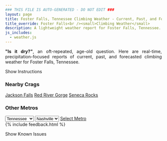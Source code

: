 ```yaml
---
### THIS FILE IS AUTO-GENERATED - DO NOT EDIT ###
layout: page
title: Foster Falls, Tennessee Climbing Weather - Current, Past, and Forecasted Report
title_override: Foster Falls<br /><small>Climbing Weather</small>
description: A lightweight weather report for Foster Falls, Tennessee. Optimized for slow internet connections.
js_includes:
  - weather.js
---
```


<section class="measure center lh-copy f5-ns f6 ph2 mv4" style="text-align: justify;">
<strong>"Is it dry?"</strong>, an oft-repeated, age-old question. Here are real-time,
precipitation-focused reports of current, past, and forecasted climbing weather for Foster Falls, Tennessee.
</section>

<p id="settings-toggle" class="mw5 b center tc hover-light-red black-70 pointer">Show Instructions</p>
<section id="settings" class="overflow-hidden" style="display:none;">
    <div class="mv2 ph2 center">
        <div class="fn f6 tc pv2">
            <p class="measure lh-copy center"><strong>Show/hide hourly forecasts</strong> by clicking the desired day.</p>
            <hr class="mw5 p0 mv2 o-60 b0 bt b--light-red light-red bg-light-red">
            <p class="measure lh-copy center"><strong>Current and Past conditions</strong> are measured by the nearest weather station. <strong>Forecast conditions</strong> are calculated and polled separately.</p>
            <hr class="mw5 p0 mv2 o-60 b0 bt b--light-red light-red bg-light-red">
            <p class="measure lh-copy center"><strong>Having issues?</strong> Try <a id="clear-cache" class="no-underline relative fancy-link light-red hover-light-red" href="#">clearing the local cache</a>.</p>
            <hr class="mw5 p0 mv2 o-60 b0 bt b--light-red light-red bg-light-red">
            <p class="measure lh-copy center">Weather data sourced from <a class="no-underline fancy-link relative light-red" target="_blank" href="https://www.weather.gov/documentation/services-web-api">weather.gov</a>.</p>
        </div>
    </div>
</section>
<section id="weather" data-crag="foster-falls-tennessee" class="mv4-ns mv3 ph2 center"></section>
<section id="nearby" class="tc lh-copy">
  <h3>Nearby Crags</h3>
<a class="nowrap no-underline fancy-link relative light-red mh3" href="/crags/jackson-falls-illinois-weather.html">Jackson Falls</a>
<a class="nowrap no-underline fancy-link relative light-red mh3" href="/crags/red-river-gorge-kentucky-weather.html">Red River Gorge</a>
<a class="nowrap no-underline fancy-link relative light-red mh3" href="/crags/seneca-rocks-west-virginia-weather.html">Seneca Rocks</a>
</section>
<section id="nearby" class="tc lh-copy">
  <h3>Other Metros</h3>
  <select class="ma1 bg-near-white pa2" id="stateSel">
    <option value="Texas">Texas</option>
    <option value="Washington">Washington</option>
    <option value="Colorado">Colorado</option>
    <option value="Tennessee" selected>Tennessee</option>
    <option value="Utah">Utah</option>
    <option value="California">California</option>
  </select>
  <select class="ma1 bg-near-white pa2" id="citySel">
    <option value="Nashville" selected>Nashville</option>
  </select>
  <a id="selectMetro" class="f6 link dim ph3 pv2 ma1 dib white bg-light-red" href="/crags/nashville-tennessee-weather.html">Select Metro</a>
  <script>
    var states = [];
    states["Texas"] = "Austin"
    states["Washington"] = "Seattle"
    states["Colorado"] = "Denver"
    states["Tennessee"] = "Nashville"
    states["Utah"] = "Salt Lake City"
    states["California"] = "San Francisco|Los Angeles"
  </script>
</section>
{% include feedback.html %}
<p id="issues-toggle" class="mw5 b center tc hover-light-red black-70 pointer">Show Known Issues</p>
<section id="issues" class="overflow-hidden tc f6">
</section>

<script>
  var weekly_MRX_19_12 = null
  var hourly_MRX_19_12 = {"@context":["https://geojson.org/geojson-ld/geojson-context.jsonld",{"@version":"1.1","wx":"https://api.weather.gov/ontology#","geo":"http://www.opengis.net/ont/geosparql#","unit":"http://codes.wmo.int/common/unit/","@vocab":"https://api.weather.gov/ontology#"}],"type":"Feature","geometry":{"type":"Polygon","coordinates":[[[-85.4096049,35.2063693],[-85.4115481,35.183956699999996],[-85.3841256,35.182366699999996],[-85.3821769,35.204778999999995],[-85.4096049,35.2063693]]]},"properties":{"updated":"2022-01-29T08:33:54+00:00","units":"us","forecastGenerator":"HourlyForecastGenerator","generatedAt":"2022-01-29T08:43:06+00:00","updateTime":"2022-01-29T08:33:54+00:00","validTimes":"2022-01-29T02:00:00+00:00/P7DT10H","elevation":{"unitCode":"wmoUnit:m","value":458.1144},"periods":[{"number":1,"name":"","startTime":"2022-01-29T02:00:00-06:00","endTime":"2022-01-29T03:00:00-06:00","isDaytime":false,"temperature":19,"temperatureUnit":"F","temperatureTrend":null,"windSpeed":"15 mph","windDirection":"NW","icon":"https://api.weather.gov/icons/land/night/snow,20?size=small","shortForecast":"Slight Chance Snow Showers","detailedForecast":""},{"number":2,"name":"","startTime":"2022-01-29T03:00:00-06:00","endTime":"2022-01-29T04:00:00-06:00","isDaytime":false,"temperature":19,"temperatureUnit":"F","temperatureTrend":null,"windSpeed":"20 mph","windDirection":"NW","icon":"https://api.weather.gov/icons/land/night/cold?size=small","shortForecast":"Partly Cloudy","detailedForecast":""},{"number":3,"name":"","startTime":"2022-01-29T04:00:00-06:00","endTime":"2022-01-29T05:00:00-06:00","isDaytime":false,"temperature":18,"temperatureUnit":"F","temperatureTrend":null,"windSpeed":"15 mph","windDirection":"NW","icon":"https://api.weather.gov/icons/land/night/cold,20?size=small","shortForecast":"Partly Cloudy","detailedForecast":""},{"number":4,"name":"","startTime":"2022-01-29T05:00:00-06:00","endTime":"2022-01-29T06:00:00-06:00","isDaytime":false,"temperature":17,"temperatureUnit":"F","temperatureTrend":null,"windSpeed":"15 mph","windDirection":"NW","icon":"https://api.weather.gov/icons/land/night/cold?size=small","shortForecast":"Partly Cloudy","detailedForecast":""},{"number":5,"name":"","startTime":"2022-01-29T06:00:00-06:00","endTime":"2022-01-29T07:00:00-06:00","isDaytime":true,"temperature":16,"temperatureUnit":"F","temperatureTrend":null,"windSpeed":"15 mph","windDirection":"N","icon":"https://api.weather.gov/icons/land/day/cold?size=small","shortForecast":"Mostly Sunny","detailedForecast":""},{"number":6,"name":"","startTime":"2022-01-29T07:00:00-06:00","endTime":"2022-01-29T08:00:00-06:00","isDaytime":true,"temperature":17,"temperatureUnit":"F","temperatureTrend":null,"windSpeed":"15 mph","windDirection":"N","icon":"https://api.weather.gov/icons/land/day/cold?size=small","shortForecast":"Sunny","detailedForecast":""},{"number":7,"name":"","startTime":"2022-01-29T08:00:00-06:00","endTime":"2022-01-29T09:00:00-06:00","isDaytime":true,"temperature":18,"temperatureUnit":"F","temperatureTrend":null,"windSpeed":"15 mph","windDirection":"N","icon":"https://api.weather.gov/icons/land/day/cold?size=small","shortForecast":"Sunny","detailedForecast":""},{"number":8,"name":"","startTime":"2022-01-29T09:00:00-06:00","endTime":"2022-01-29T10:00:00-06:00","isDaytime":true,"temperature":20,"temperatureUnit":"F","temperatureTrend":null,"windSpeed":"15 mph","windDirection":"N","icon":"https://api.weather.gov/icons/land/day/cold?size=small","shortForecast":"Sunny","detailedForecast":""},{"number":9,"name":"","startTime":"2022-01-29T10:00:00-06:00","endTime":"2022-01-29T11:00:00-06:00","isDaytime":true,"temperature":23,"temperatureUnit":"F","temperatureTrend":null,"windSpeed":"15 mph","windDirection":"N","icon":"https://api.weather.gov/icons/land/day/few?size=small","shortForecast":"Sunny","detailedForecast":""},{"number":10,"name":"","startTime":"2022-01-29T11:00:00-06:00","endTime":"2022-01-29T12:00:00-06:00","isDaytime":true,"temperature":25,"temperatureUnit":"F","temperatureTrend":null,"windSpeed":"10 mph","windDirection":"NW","icon":"https://api.weather.gov/icons/land/day/few?size=small","shortForecast":"Sunny","detailedForecast":""},{"number":11,"name":"","startTime":"2022-01-29T12:00:00-06:00","endTime":"2022-01-29T13:00:00-06:00","isDaytime":true,"temperature":27,"temperatureUnit":"F","temperatureTrend":null,"windSpeed":"10 mph","windDirection":"NW","icon":"https://api.weather.gov/icons/land/day/skc?size=small","shortForecast":"Sunny","detailedForecast":""},{"number":12,"name":"","startTime":"2022-01-29T13:00:00-06:00","endTime":"2022-01-29T14:00:00-06:00","isDaytime":true,"temperature":28,"temperatureUnit":"F","temperatureTrend":null,"windSpeed":"10 mph","windDirection":"NW","icon":"https://api.weather.gov/icons/land/day/skc?size=small","shortForecast":"Sunny","detailedForecast":""},{"number":13,"name":"","startTime":"2022-01-29T14:00:00-06:00","endTime":"2022-01-29T15:00:00-06:00","isDaytime":true,"temperature":29,"temperatureUnit":"F","temperatureTrend":null,"windSpeed":"10 mph","windDirection":"NW","icon":"https://api.weather.gov/icons/land/day/skc?size=small","shortForecast":"Sunny","detailedForecast":""},{"number":14,"name":"","startTime":"2022-01-29T15:00:00-06:00","endTime":"2022-01-29T16:00:00-06:00","isDaytime":true,"temperature":31,"temperatureUnit":"F","temperatureTrend":null,"windSpeed":"10 mph","windDirection":"NW","icon":"https://api.weather.gov/icons/land/day/skc?size=small","shortForecast":"Sunny","detailedForecast":""},{"number":15,"name":"","startTime":"2022-01-29T16:00:00-06:00","endTime":"2022-01-29T17:00:00-06:00","isDaytime":true,"temperature":30,"temperatureUnit":"F","temperatureTrend":null,"windSpeed":"10 mph","windDirection":"W","icon":"https://api.weather.gov/icons/land/day/skc?size=small","shortForecast":"Sunny","detailedForecast":""},{"number":16,"name":"","startTime":"2022-01-29T17:00:00-06:00","endTime":"2022-01-29T18:00:00-06:00","isDaytime":true,"temperature":29,"temperatureUnit":"F","temperatureTrend":null,"windSpeed":"5 mph","windDirection":"W","icon":"https://api.weather.gov/icons/land/day/skc?size=small","shortForecast":"Sunny","detailedForecast":""},{"number":17,"name":"","startTime":"2022-01-29T18:00:00-06:00","endTime":"2022-01-29T19:00:00-06:00","isDaytime":false,"temperature":28,"temperatureUnit":"F","temperatureTrend":null,"windSpeed":"5 mph","windDirection":"W","icon":"https://api.weather.gov/icons/land/night/few?size=small","shortForecast":"Mostly Clear","detailedForecast":""},{"number":18,"name":"","startTime":"2022-01-29T19:00:00-06:00","endTime":"2022-01-29T20:00:00-06:00","isDaytime":false,"temperature":27,"temperatureUnit":"F","temperatureTrend":null,"windSpeed":"5 mph","windDirection":"W","icon":"https://api.weather.gov/icons/land/night/few?size=small","shortForecast":"Mostly Clear","detailedForecast":""},{"number":19,"name":"","startTime":"2022-01-29T20:00:00-06:00","endTime":"2022-01-29T21:00:00-06:00","isDaytime":false,"temperature":27,"temperatureUnit":"F","temperatureTrend":null,"windSpeed":"5 mph","windDirection":"W","icon":"https://api.weather.gov/icons/land/night/skc?size=small","shortForecast":"Clear","detailedForecast":""},{"number":20,"name":"","startTime":"2022-01-29T21:00:00-06:00","endTime":"2022-01-29T22:00:00-06:00","isDaytime":false,"temperature":26,"temperatureUnit":"F","temperatureTrend":null,"windSpeed":"5 mph","windDirection":"SW","icon":"https://api.weather.gov/icons/land/night/skc?size=small","shortForecast":"Clear","detailedForecast":""},{"number":21,"name":"","startTime":"2022-01-29T22:00:00-06:00","endTime":"2022-01-29T23:00:00-06:00","isDaytime":false,"temperature":26,"temperatureUnit":"F","temperatureTrend":null,"windSpeed":"5 mph","windDirection":"SW","icon":"https://api.weather.gov/icons/land/night/skc?size=small","shortForecast":"Clear","detailedForecast":""},{"number":22,"name":"","startTime":"2022-01-29T23:00:00-06:00","endTime":"2022-01-30T00:00:00-06:00","isDaytime":false,"temperature":25,"temperatureUnit":"F","temperatureTrend":null,"windSpeed":"5 mph","windDirection":"SW","icon":"https://api.weather.gov/icons/land/night/skc?size=small","shortForecast":"Clear","detailedForecast":""},{"number":23,"name":"","startTime":"2022-01-30T00:00:00-06:00","endTime":"2022-01-30T01:00:00-06:00","isDaytime":false,"temperature":25,"temperatureUnit":"F","temperatureTrend":null,"windSpeed":"5 mph","windDirection":"SW","icon":"https://api.weather.gov/icons/land/night/few?size=small","shortForecast":"Mostly Clear","detailedForecast":""},{"number":24,"name":"","startTime":"2022-01-30T01:00:00-06:00","endTime":"2022-01-30T02:00:00-06:00","isDaytime":false,"temperature":25,"temperatureUnit":"F","temperatureTrend":null,"windSpeed":"5 mph","windDirection":"SW","icon":"https://api.weather.gov/icons/land/night/few?size=small","shortForecast":"Mostly Clear","detailedForecast":""},{"number":25,"name":"","startTime":"2022-01-30T02:00:00-06:00","endTime":"2022-01-30T03:00:00-06:00","isDaytime":false,"temperature":25,"temperatureUnit":"F","temperatureTrend":null,"windSpeed":"10 mph","windDirection":"SW","icon":"https://api.weather.gov/icons/land/night/skc?size=small","shortForecast":"Clear","detailedForecast":""},{"number":26,"name":"","startTime":"2022-01-30T03:00:00-06:00","endTime":"2022-01-30T04:00:00-06:00","isDaytime":false,"temperature":24,"temperatureUnit":"F","temperatureTrend":null,"windSpeed":"10 mph","windDirection":"SW","icon":"https://api.weather.gov/icons/land/night/skc?size=small","shortForecast":"Clear","detailedForecast":""},{"number":27,"name":"","startTime":"2022-01-30T04:00:00-06:00","endTime":"2022-01-30T05:00:00-06:00","isDaytime":false,"temperature":24,"temperatureUnit":"F","temperatureTrend":null,"windSpeed":"10 mph","windDirection":"SW","icon":"https://api.weather.gov/icons/land/night/skc?size=small","shortForecast":"Clear","detailedForecast":""},{"number":28,"name":"","startTime":"2022-01-30T05:00:00-06:00","endTime":"2022-01-30T06:00:00-06:00","isDaytime":false,"temperature":24,"temperatureUnit":"F","temperatureTrend":null,"windSpeed":"10 mph","windDirection":"SW","icon":"https://api.weather.gov/icons/land/night/few?size=small","shortForecast":"Mostly Clear","detailedForecast":""},{"number":29,"name":"","startTime":"2022-01-30T06:00:00-06:00","endTime":"2022-01-30T07:00:00-06:00","isDaytime":true,"temperature":25,"temperatureUnit":"F","temperatureTrend":null,"windSpeed":"10 mph","windDirection":"SW","icon":"https://api.weather.gov/icons/land/day/few?size=small","shortForecast":"Sunny","detailedForecast":""},{"number":30,"name":"","startTime":"2022-01-30T07:00:00-06:00","endTime":"2022-01-30T08:00:00-06:00","isDaytime":true,"temperature":26,"temperatureUnit":"F","temperatureTrend":null,"windSpeed":"10 mph","windDirection":"SW","icon":"https://api.weather.gov/icons/land/day/few?size=small","shortForecast":"Sunny","detailedForecast":""},{"number":31,"name":"","startTime":"2022-01-30T08:00:00-06:00","endTime":"2022-01-30T09:00:00-06:00","isDaytime":true,"temperature":30,"temperatureUnit":"F","temperatureTrend":null,"windSpeed":"15 mph","windDirection":"SW","icon":"https://api.weather.gov/icons/land/day/few?size=small","shortForecast":"Sunny","detailedForecast":""},{"number":32,"name":"","startTime":"2022-01-30T09:00:00-06:00","endTime":"2022-01-30T10:00:00-06:00","isDaytime":true,"temperature":34,"temperatureUnit":"F","temperatureTrend":null,"windSpeed":"15 mph","windDirection":"SW","icon":"https://api.weather.gov/icons/land/day/few?size=small","shortForecast":"Sunny","detailedForecast":""},{"number":33,"name":"","startTime":"2022-01-30T10:00:00-06:00","endTime":"2022-01-30T11:00:00-06:00","isDaytime":true,"temperature":37,"temperatureUnit":"F","temperatureTrend":null,"windSpeed":"15 mph","windDirection":"SW","icon":"https://api.weather.gov/icons/land/day/few?size=small","shortForecast":"Sunny","detailedForecast":""},{"number":34,"name":"","startTime":"2022-01-30T11:00:00-06:00","endTime":"2022-01-30T12:00:00-06:00","isDaytime":true,"temperature":40,"temperatureUnit":"F","temperatureTrend":null,"windSpeed":"15 mph","windDirection":"SW","icon":"https://api.weather.gov/icons/land/day/few?size=small","shortForecast":"Sunny","detailedForecast":""},{"number":35,"name":"","startTime":"2022-01-30T12:00:00-06:00","endTime":"2022-01-30T13:00:00-06:00","isDaytime":true,"temperature":43,"temperatureUnit":"F","temperatureTrend":null,"windSpeed":"15 mph","windDirection":"W","icon":"https://api.weather.gov/icons/land/day/few?size=small","shortForecast":"Sunny","detailedForecast":""},{"number":36,"name":"","startTime":"2022-01-30T13:00:00-06:00","endTime":"2022-01-30T14:00:00-06:00","isDaytime":true,"temperature":44,"temperatureUnit":"F","temperatureTrend":null,"windSpeed":"15 mph","windDirection":"W","icon":"https://api.weather.gov/icons/land/day/few?size=small","shortForecast":"Sunny","detailedForecast":""},{"number":37,"name":"","startTime":"2022-01-30T14:00:00-06:00","endTime":"2022-01-30T15:00:00-06:00","isDaytime":true,"temperature":44,"temperatureUnit":"F","temperatureTrend":null,"windSpeed":"15 mph","windDirection":"W","icon":"https://api.weather.gov/icons/land/day/few?size=small","shortForecast":"Sunny","detailedForecast":""},{"number":38,"name":"","startTime":"2022-01-30T15:00:00-06:00","endTime":"2022-01-30T16:00:00-06:00","isDaytime":true,"temperature":45,"temperatureUnit":"F","temperatureTrend":null,"windSpeed":"10 mph","windDirection":"W","icon":"https://api.weather.gov/icons/land/day/few?size=small","shortForecast":"Sunny","detailedForecast":""},{"number":39,"name":"","startTime":"2022-01-30T16:00:00-06:00","endTime":"2022-01-30T17:00:00-06:00","isDaytime":true,"temperature":42,"temperatureUnit":"F","temperatureTrend":null,"windSpeed":"10 mph","windDirection":"W","icon":"https://api.weather.gov/icons/land/day/few?size=small","shortForecast":"Sunny","detailedForecast":""},{"number":40,"name":"","startTime":"2022-01-30T17:00:00-06:00","endTime":"2022-01-30T18:00:00-06:00","isDaytime":true,"temperature":40,"temperatureUnit":"F","temperatureTrend":null,"windSpeed":"10 mph","windDirection":"W","icon":"https://api.weather.gov/icons/land/day/few?size=small","shortForecast":"Sunny","detailedForecast":""},{"number":41,"name":"","startTime":"2022-01-30T18:00:00-06:00","endTime":"2022-01-30T19:00:00-06:00","isDaytime":false,"temperature":37,"temperatureUnit":"F","temperatureTrend":null,"windSpeed":"5 mph","windDirection":"W","icon":"https://api.weather.gov/icons/land/night/sct?size=small","shortForecast":"Partly Cloudy","detailedForecast":""},{"number":42,"name":"","startTime":"2022-01-30T19:00:00-06:00","endTime":"2022-01-30T20:00:00-06:00","isDaytime":false,"temperature":36,"temperatureUnit":"F","temperatureTrend":null,"windSpeed":"5 mph","windDirection":"W","icon":"https://api.weather.gov/icons/land/night/sct?size=small","shortForecast":"Partly Cloudy","detailedForecast":""},{"number":43,"name":"","startTime":"2022-01-30T20:00:00-06:00","endTime":"2022-01-30T21:00:00-06:00","isDaytime":false,"temperature":34,"temperatureUnit":"F","temperatureTrend":null,"windSpeed":"5 mph","windDirection":"W","icon":"https://api.weather.gov/icons/land/night/sct?size=small","shortForecast":"Partly Cloudy","detailedForecast":""},{"number":44,"name":"","startTime":"2022-01-30T21:00:00-06:00","endTime":"2022-01-30T22:00:00-06:00","isDaytime":false,"temperature":33,"temperatureUnit":"F","temperatureTrend":null,"windSpeed":"5 mph","windDirection":"W","icon":"https://api.weather.gov/icons/land/night/sct?size=small","shortForecast":"Partly Cloudy","detailedForecast":""},{"number":45,"name":"","startTime":"2022-01-30T22:00:00-06:00","endTime":"2022-01-30T23:00:00-06:00","isDaytime":false,"temperature":32,"temperatureUnit":"F","temperatureTrend":null,"windSpeed":"5 mph","windDirection":"NW","icon":"https://api.weather.gov/icons/land/night/sct?size=small","shortForecast":"Partly Cloudy","detailedForecast":""},{"number":46,"name":"","startTime":"2022-01-30T23:00:00-06:00","endTime":"2022-01-31T00:00:00-06:00","isDaytime":false,"temperature":32,"temperatureUnit":"F","temperatureTrend":null,"windSpeed":"5 mph","windDirection":"NW","icon":"https://api.weather.gov/icons/land/night/sct?size=small","shortForecast":"Partly Cloudy","detailedForecast":""},{"number":47,"name":"","startTime":"2022-01-31T00:00:00-06:00","endTime":"2022-01-31T01:00:00-06:00","isDaytime":false,"temperature":31,"temperatureUnit":"F","temperatureTrend":null,"windSpeed":"5 mph","windDirection":"NW","icon":"https://api.weather.gov/icons/land/night/sct?size=small","shortForecast":"Partly Cloudy","detailedForecast":""},{"number":48,"name":"","startTime":"2022-01-31T01:00:00-06:00","endTime":"2022-01-31T02:00:00-06:00","isDaytime":false,"temperature":31,"temperatureUnit":"F","temperatureTrend":null,"windSpeed":"5 mph","windDirection":"NW","icon":"https://api.weather.gov/icons/land/night/sct?size=small","shortForecast":"Partly Cloudy","detailedForecast":""},{"number":49,"name":"","startTime":"2022-01-31T02:00:00-06:00","endTime":"2022-01-31T03:00:00-06:00","isDaytime":false,"temperature":30,"temperatureUnit":"F","temperatureTrend":null,"windSpeed":"5 mph","windDirection":"NW","icon":"https://api.weather.gov/icons/land/night/sct?size=small","shortForecast":"Partly Cloudy","detailedForecast":""},{"number":50,"name":"","startTime":"2022-01-31T03:00:00-06:00","endTime":"2022-01-31T04:00:00-06:00","isDaytime":false,"temperature":30,"temperatureUnit":"F","temperatureTrend":null,"windSpeed":"5 mph","windDirection":"NW","icon":"https://api.weather.gov/icons/land/night/sct?size=small","shortForecast":"Partly Cloudy","detailedForecast":""},{"number":51,"name":"","startTime":"2022-01-31T04:00:00-06:00","endTime":"2022-01-31T05:00:00-06:00","isDaytime":false,"temperature":30,"temperatureUnit":"F","temperatureTrend":null,"windSpeed":"0 mph","windDirection":"NW","icon":"https://api.weather.gov/icons/land/night/sct?size=small","shortForecast":"Partly Cloudy","detailedForecast":""},{"number":52,"name":"","startTime":"2022-01-31T05:00:00-06:00","endTime":"2022-01-31T06:00:00-06:00","isDaytime":false,"temperature":29,"temperatureUnit":"F","temperatureTrend":null,"windSpeed":"0 mph","windDirection":"NW","icon":"https://api.weather.gov/icons/land/night/sct?size=small","shortForecast":"Partly Cloudy","detailedForecast":""},{"number":53,"name":"","startTime":"2022-01-31T06:00:00-06:00","endTime":"2022-01-31T07:00:00-06:00","isDaytime":true,"temperature":29,"temperatureUnit":"F","temperatureTrend":null,"windSpeed":"0 mph","windDirection":"NW","icon":"https://api.weather.gov/icons/land/day/few?size=small","shortForecast":"Sunny","detailedForecast":""},{"number":54,"name":"","startTime":"2022-01-31T07:00:00-06:00","endTime":"2022-01-31T08:00:00-06:00","isDaytime":true,"temperature":32,"temperatureUnit":"F","temperatureTrend":null,"windSpeed":"0 mph","windDirection":"NW","icon":"https://api.weather.gov/icons/land/day/sct?size=small","shortForecast":"Mostly Sunny","detailedForecast":""},{"number":55,"name":"","startTime":"2022-01-31T08:00:00-06:00","endTime":"2022-01-31T09:00:00-06:00","isDaytime":true,"temperature":34,"temperatureUnit":"F","temperatureTrend":null,"windSpeed":"0 mph","windDirection":"S","icon":"https://api.weather.gov/icons/land/day/sct?size=small","shortForecast":"Mostly Sunny","detailedForecast":""},{"number":56,"name":"","startTime":"2022-01-31T09:00:00-06:00","endTime":"2022-01-31T10:00:00-06:00","isDaytime":true,"temperature":37,"temperatureUnit":"F","temperatureTrend":null,"windSpeed":"0 mph","windDirection":"S","icon":"https://api.weather.gov/icons/land/day/sct?size=small","shortForecast":"Mostly Sunny","detailedForecast":""},{"number":57,"name":"","startTime":"2022-01-31T10:00:00-06:00","endTime":"2022-01-31T11:00:00-06:00","isDaytime":true,"temperature":40,"temperatureUnit":"F","temperatureTrend":null,"windSpeed":"5 mph","windDirection":"S","icon":"https://api.weather.gov/icons/land/day/sct?size=small","shortForecast":"Mostly Sunny","detailedForecast":""},{"number":58,"name":"","startTime":"2022-01-31T11:00:00-06:00","endTime":"2022-01-31T12:00:00-06:00","isDaytime":true,"temperature":43,"temperatureUnit":"F","temperatureTrend":null,"windSpeed":"5 mph","windDirection":"S","icon":"https://api.weather.gov/icons/land/day/sct?size=small","shortForecast":"Mostly Sunny","detailedForecast":""},{"number":59,"name":"","startTime":"2022-01-31T12:00:00-06:00","endTime":"2022-01-31T13:00:00-06:00","isDaytime":true,"temperature":46,"temperatureUnit":"F","temperatureTrend":null,"windSpeed":"5 mph","windDirection":"S","icon":"https://api.weather.gov/icons/land/day/few?size=small","shortForecast":"Sunny","detailedForecast":""},{"number":60,"name":"","startTime":"2022-01-31T13:00:00-06:00","endTime":"2022-01-31T14:00:00-06:00","isDaytime":true,"temperature":47,"temperatureUnit":"F","temperatureTrend":null,"windSpeed":"5 mph","windDirection":"S","icon":"https://api.weather.gov/icons/land/day/few?size=small","shortForecast":"Sunny","detailedForecast":""},{"number":61,"name":"","startTime":"2022-01-31T14:00:00-06:00","endTime":"2022-01-31T15:00:00-06:00","isDaytime":true,"temperature":47,"temperatureUnit":"F","temperatureTrend":null,"windSpeed":"5 mph","windDirection":"S","icon":"https://api.weather.gov/icons/land/day/few?size=small","shortForecast":"Sunny","detailedForecast":""},{"number":62,"name":"","startTime":"2022-01-31T15:00:00-06:00","endTime":"2022-01-31T16:00:00-06:00","isDaytime":true,"temperature":48,"temperatureUnit":"F","temperatureTrend":null,"windSpeed":"5 mph","windDirection":"S","icon":"https://api.weather.gov/icons/land/day/few?size=small","shortForecast":"Sunny","detailedForecast":""},{"number":63,"name":"","startTime":"2022-01-31T16:00:00-06:00","endTime":"2022-01-31T17:00:00-06:00","isDaytime":true,"temperature":46,"temperatureUnit":"F","temperatureTrend":null,"windSpeed":"5 mph","windDirection":"S","icon":"https://api.weather.gov/icons/land/day/few?size=small","shortForecast":"Sunny","detailedForecast":""},{"number":64,"name":"","startTime":"2022-01-31T17:00:00-06:00","endTime":"2022-01-31T18:00:00-06:00","isDaytime":true,"temperature":43,"temperatureUnit":"F","temperatureTrend":null,"windSpeed":"5 mph","windDirection":"S","icon":"https://api.weather.gov/icons/land/day/few?size=small","shortForecast":"Sunny","detailedForecast":""},{"number":65,"name":"","startTime":"2022-01-31T18:00:00-06:00","endTime":"2022-01-31T19:00:00-06:00","isDaytime":false,"temperature":41,"temperatureUnit":"F","temperatureTrend":null,"windSpeed":"5 mph","windDirection":"S","icon":"https://api.weather.gov/icons/land/night/sct?size=small","shortForecast":"Partly Cloudy","detailedForecast":""},{"number":66,"name":"","startTime":"2022-01-31T19:00:00-06:00","endTime":"2022-01-31T20:00:00-06:00","isDaytime":false,"temperature":40,"temperatureUnit":"F","temperatureTrend":null,"windSpeed":"5 mph","windDirection":"S","icon":"https://api.weather.gov/icons/land/night/few?size=small","shortForecast":"Mostly Clear","detailedForecast":""},{"number":67,"name":"","startTime":"2022-01-31T20:00:00-06:00","endTime":"2022-01-31T21:00:00-06:00","isDaytime":false,"temperature":39,"temperatureUnit":"F","temperatureTrend":null,"windSpeed":"5 mph","windDirection":"S","icon":"https://api.weather.gov/icons/land/night/few?size=small","shortForecast":"Mostly Clear","detailedForecast":""},{"number":68,"name":"","startTime":"2022-01-31T21:00:00-06:00","endTime":"2022-01-31T22:00:00-06:00","isDaytime":false,"temperature":38,"temperatureUnit":"F","temperatureTrend":null,"windSpeed":"5 mph","windDirection":"S","icon":"https://api.weather.gov/icons/land/night/few?size=small","shortForecast":"Mostly Clear","detailedForecast":""},{"number":69,"name":"","startTime":"2022-01-31T22:00:00-06:00","endTime":"2022-01-31T23:00:00-06:00","isDaytime":false,"temperature":37,"temperatureUnit":"F","temperatureTrend":null,"windSpeed":"5 mph","windDirection":"S","icon":"https://api.weather.gov/icons/land/night/few?size=small","shortForecast":"Mostly Clear","detailedForecast":""},{"number":70,"name":"","startTime":"2022-01-31T23:00:00-06:00","endTime":"2022-02-01T00:00:00-06:00","isDaytime":false,"temperature":37,"temperatureUnit":"F","temperatureTrend":null,"windSpeed":"5 mph","windDirection":"S","icon":"https://api.weather.gov/icons/land/night/few?size=small","shortForecast":"Mostly Clear","detailedForecast":""},{"number":71,"name":"","startTime":"2022-02-01T00:00:00-06:00","endTime":"2022-02-01T01:00:00-06:00","isDaytime":false,"temperature":36,"temperatureUnit":"F","temperatureTrend":null,"windSpeed":"5 mph","windDirection":"S","icon":"https://api.weather.gov/icons/land/night/few?size=small","shortForecast":"Mostly Clear","detailedForecast":""},{"number":72,"name":"","startTime":"2022-02-01T01:00:00-06:00","endTime":"2022-02-01T02:00:00-06:00","isDaytime":false,"temperature":36,"temperatureUnit":"F","temperatureTrend":null,"windSpeed":"5 mph","windDirection":"S","icon":"https://api.weather.gov/icons/land/night/few?size=small","shortForecast":"Mostly Clear","detailedForecast":""},{"number":73,"name":"","startTime":"2022-02-01T02:00:00-06:00","endTime":"2022-02-01T03:00:00-06:00","isDaytime":false,"temperature":35,"temperatureUnit":"F","temperatureTrend":null,"windSpeed":"5 mph","windDirection":"SE","icon":"https://api.weather.gov/icons/land/night/few?size=small","shortForecast":"Mostly Clear","detailedForecast":""},{"number":74,"name":"","startTime":"2022-02-01T03:00:00-06:00","endTime":"2022-02-01T04:00:00-06:00","isDaytime":false,"temperature":35,"temperatureUnit":"F","temperatureTrend":null,"windSpeed":"5 mph","windDirection":"SE","icon":"https://api.weather.gov/icons/land/night/sct?size=small","shortForecast":"Partly Cloudy","detailedForecast":""},{"number":75,"name":"","startTime":"2022-02-01T04:00:00-06:00","endTime":"2022-02-01T05:00:00-06:00","isDaytime":false,"temperature":35,"temperatureUnit":"F","temperatureTrend":null,"windSpeed":"5 mph","windDirection":"SE","icon":"https://api.weather.gov/icons/land/night/sct?size=small","shortForecast":"Partly Cloudy","detailedForecast":""},{"number":76,"name":"","startTime":"2022-02-01T05:00:00-06:00","endTime":"2022-02-01T06:00:00-06:00","isDaytime":false,"temperature":34,"temperatureUnit":"F","temperatureTrend":null,"windSpeed":"5 mph","windDirection":"SE","icon":"https://api.weather.gov/icons/land/night/sct?size=small","shortForecast":"Partly Cloudy","detailedForecast":""},{"number":77,"name":"","startTime":"2022-02-01T06:00:00-06:00","endTime":"2022-02-01T07:00:00-06:00","isDaytime":true,"temperature":34,"temperatureUnit":"F","temperatureTrend":null,"windSpeed":"5 mph","windDirection":"SE","icon":"https://api.weather.gov/icons/land/day/sct?size=small","shortForecast":"Mostly Sunny","detailedForecast":""},{"number":78,"name":"","startTime":"2022-02-01T07:00:00-06:00","endTime":"2022-02-01T08:00:00-06:00","isDaytime":true,"temperature":37,"temperatureUnit":"F","temperatureTrend":null,"windSpeed":"5 mph","windDirection":"SE","icon":"https://api.weather.gov/icons/land/day/sct?size=small","shortForecast":"Mostly Sunny","detailedForecast":""},{"number":79,"name":"","startTime":"2022-02-01T08:00:00-06:00","endTime":"2022-02-01T09:00:00-06:00","isDaytime":true,"temperature":39,"temperatureUnit":"F","temperatureTrend":null,"windSpeed":"5 mph","windDirection":"SE","icon":"https://api.weather.gov/icons/land/day/sct?size=small","shortForecast":"Mostly Sunny","detailedForecast":""},{"number":80,"name":"","startTime":"2022-02-01T09:00:00-06:00","endTime":"2022-02-01T10:00:00-06:00","isDaytime":true,"temperature":42,"temperatureUnit":"F","temperatureTrend":null,"windSpeed":"5 mph","windDirection":"SE","icon":"https://api.weather.gov/icons/land/day/sct?size=small","shortForecast":"Mostly Sunny","detailedForecast":""},{"number":81,"name":"","startTime":"2022-02-01T10:00:00-06:00","endTime":"2022-02-01T11:00:00-06:00","isDaytime":true,"temperature":45,"temperatureUnit":"F","temperatureTrend":null,"windSpeed":"10 mph","windDirection":"S","icon":"https://api.weather.gov/icons/land/day/sct?size=small","shortForecast":"Mostly Sunny","detailedForecast":""},{"number":82,"name":"","startTime":"2022-02-01T11:00:00-06:00","endTime":"2022-02-01T12:00:00-06:00","isDaytime":true,"temperature":48,"temperatureUnit":"F","temperatureTrend":null,"windSpeed":"10 mph","windDirection":"S","icon":"https://api.weather.gov/icons/land/day/sct?size=small","shortForecast":"Mostly Sunny","detailedForecast":""},{"number":83,"name":"","startTime":"2022-02-01T12:00:00-06:00","endTime":"2022-02-01T13:00:00-06:00","isDaytime":true,"temperature":51,"temperatureUnit":"F","temperatureTrend":null,"windSpeed":"10 mph","windDirection":"S","icon":"https://api.weather.gov/icons/land/day/sct?size=small","shortForecast":"Mostly Sunny","detailedForecast":""},{"number":84,"name":"","startTime":"2022-02-01T13:00:00-06:00","endTime":"2022-02-01T14:00:00-06:00","isDaytime":true,"temperature":52,"temperatureUnit":"F","temperatureTrend":null,"windSpeed":"10 mph","windDirection":"S","icon":"https://api.weather.gov/icons/land/day/sct?size=small","shortForecast":"Mostly Sunny","detailedForecast":""},{"number":85,"name":"","startTime":"2022-02-01T14:00:00-06:00","endTime":"2022-02-01T15:00:00-06:00","isDaytime":true,"temperature":52,"temperatureUnit":"F","temperatureTrend":null,"windSpeed":"10 mph","windDirection":"S","icon":"https://api.weather.gov/icons/land/day/sct?size=small","shortForecast":"Mostly Sunny","detailedForecast":""},{"number":86,"name":"","startTime":"2022-02-01T15:00:00-06:00","endTime":"2022-02-01T16:00:00-06:00","isDaytime":true,"temperature":53,"temperatureUnit":"F","temperatureTrend":null,"windSpeed":"10 mph","windDirection":"S","icon":"https://api.weather.gov/icons/land/day/sct?size=small","shortForecast":"Mostly Sunny","detailedForecast":""},{"number":87,"name":"","startTime":"2022-02-01T16:00:00-06:00","endTime":"2022-02-01T17:00:00-06:00","isDaytime":true,"temperature":51,"temperatureUnit":"F","temperatureTrend":null,"windSpeed":"10 mph","windDirection":"S","icon":"https://api.weather.gov/icons/land/day/sct?size=small","shortForecast":"Mostly Sunny","detailedForecast":""},{"number":88,"name":"","startTime":"2022-02-01T17:00:00-06:00","endTime":"2022-02-01T18:00:00-06:00","isDaytime":true,"temperature":49,"temperatureUnit":"F","temperatureTrend":null,"windSpeed":"10 mph","windDirection":"S","icon":"https://api.weather.gov/icons/land/day/sct?size=small","shortForecast":"Mostly Sunny","detailedForecast":""},{"number":89,"name":"","startTime":"2022-02-01T18:00:00-06:00","endTime":"2022-02-01T19:00:00-06:00","isDaytime":false,"temperature":47,"temperatureUnit":"F","temperatureTrend":null,"windSpeed":"5 mph","windDirection":"SE","icon":"https://api.weather.gov/icons/land/night/bkn?size=small","shortForecast":"Mostly Cloudy","detailedForecast":""},{"number":90,"name":"","startTime":"2022-02-01T19:00:00-06:00","endTime":"2022-02-01T20:00:00-06:00","isDaytime":false,"temperature":46,"temperatureUnit":"F","temperatureTrend":null,"windSpeed":"10 mph","windDirection":"SE","icon":"https://api.weather.gov/icons/land/night/bkn?size=small","shortForecast":"Mostly Cloudy","detailedForecast":""},{"number":91,"name":"","startTime":"2022-02-01T20:00:00-06:00","endTime":"2022-02-01T21:00:00-06:00","isDaytime":false,"temperature":45,"temperatureUnit":"F","temperatureTrend":null,"windSpeed":"10 mph","windDirection":"SE","icon":"https://api.weather.gov/icons/land/night/bkn?size=small","shortForecast":"Mostly Cloudy","detailedForecast":""},{"number":92,"name":"","startTime":"2022-02-01T21:00:00-06:00","endTime":"2022-02-01T22:00:00-06:00","isDaytime":false,"temperature":44,"temperatureUnit":"F","temperatureTrend":null,"windSpeed":"10 mph","windDirection":"SE","icon":"https://api.weather.gov/icons/land/night/bkn?size=small","shortForecast":"Mostly Cloudy","detailedForecast":""},{"number":93,"name":"","startTime":"2022-02-01T22:00:00-06:00","endTime":"2022-02-01T23:00:00-06:00","isDaytime":false,"temperature":44,"temperatureUnit":"F","temperatureTrend":null,"windSpeed":"10 mph","windDirection":"SE","icon":"https://api.weather.gov/icons/land/night/bkn?size=small","shortForecast":"Mostly Cloudy","detailedForecast":""},{"number":94,"name":"","startTime":"2022-02-01T23:00:00-06:00","endTime":"2022-02-02T00:00:00-06:00","isDaytime":false,"temperature":44,"temperatureUnit":"F","temperatureTrend":null,"windSpeed":"10 mph","windDirection":"SE","icon":"https://api.weather.gov/icons/land/night/bkn?size=small","shortForecast":"Mostly Cloudy","detailedForecast":""},{"number":95,"name":"","startTime":"2022-02-02T00:00:00-06:00","endTime":"2022-02-02T01:00:00-06:00","isDaytime":false,"temperature":44,"temperatureUnit":"F","temperatureTrend":null,"windSpeed":"10 mph","windDirection":"SE","icon":"https://api.weather.gov/icons/land/night/rain_showers?size=small","shortForecast":"Chance Rain Showers","detailedForecast":""},{"number":96,"name":"","startTime":"2022-02-02T01:00:00-06:00","endTime":"2022-02-02T02:00:00-06:00","isDaytime":false,"temperature":44,"temperatureUnit":"F","temperatureTrend":null,"windSpeed":"10 mph","windDirection":"SE","icon":"https://api.weather.gov/icons/land/night/rain_showers?size=small","shortForecast":"Chance Rain Showers","detailedForecast":""},{"number":97,"name":"","startTime":"2022-02-02T02:00:00-06:00","endTime":"2022-02-02T03:00:00-06:00","isDaytime":false,"temperature":44,"temperatureUnit":"F","temperatureTrend":null,"windSpeed":"10 mph","windDirection":"SE","icon":"https://api.weather.gov/icons/land/night/rain_showers?size=small","shortForecast":"Chance Rain Showers","detailedForecast":""},{"number":98,"name":"","startTime":"2022-02-02T03:00:00-06:00","endTime":"2022-02-02T04:00:00-06:00","isDaytime":false,"temperature":44,"temperatureUnit":"F","temperatureTrend":null,"windSpeed":"10 mph","windDirection":"SE","icon":"https://api.weather.gov/icons/land/night/rain_showers?size=small","shortForecast":"Chance Rain Showers","detailedForecast":""},{"number":99,"name":"","startTime":"2022-02-02T04:00:00-06:00","endTime":"2022-02-02T05:00:00-06:00","isDaytime":false,"temperature":44,"temperatureUnit":"F","temperatureTrend":null,"windSpeed":"10 mph","windDirection":"SE","icon":"https://api.weather.gov/icons/land/night/rain_showers?size=small","shortForecast":"Chance Rain Showers","detailedForecast":""},{"number":100,"name":"","startTime":"2022-02-02T05:00:00-06:00","endTime":"2022-02-02T06:00:00-06:00","isDaytime":false,"temperature":43,"temperatureUnit":"F","temperatureTrend":null,"windSpeed":"10 mph","windDirection":"SE","icon":"https://api.weather.gov/icons/land/night/rain_showers?size=small","shortForecast":"Chance Rain Showers","detailedForecast":""},{"number":101,"name":"","startTime":"2022-02-02T06:00:00-06:00","endTime":"2022-02-02T07:00:00-06:00","isDaytime":true,"temperature":43,"temperatureUnit":"F","temperatureTrend":null,"windSpeed":"10 mph","windDirection":"SE","icon":"https://api.weather.gov/icons/land/day/rain_showers?size=small","shortForecast":"Rain Showers Likely","detailedForecast":""},{"number":102,"name":"","startTime":"2022-02-02T07:00:00-06:00","endTime":"2022-02-02T08:00:00-06:00","isDaytime":true,"temperature":44,"temperatureUnit":"F","temperatureTrend":null,"windSpeed":"10 mph","windDirection":"SE","icon":"https://api.weather.gov/icons/land/day/rain_showers?size=small","shortForecast":"Rain Showers Likely","detailedForecast":""},{"number":103,"name":"","startTime":"2022-02-02T08:00:00-06:00","endTime":"2022-02-02T09:00:00-06:00","isDaytime":true,"temperature":45,"temperatureUnit":"F","temperatureTrend":null,"windSpeed":"15 mph","windDirection":"SE","icon":"https://api.weather.gov/icons/land/day/rain_showers?size=small","shortForecast":"Rain Showers Likely","detailedForecast":""},{"number":104,"name":"","startTime":"2022-02-02T09:00:00-06:00","endTime":"2022-02-02T10:00:00-06:00","isDaytime":true,"temperature":46,"temperatureUnit":"F","temperatureTrend":null,"windSpeed":"15 mph","windDirection":"SE","icon":"https://api.weather.gov/icons/land/day/rain_showers?size=small","shortForecast":"Rain Showers Likely","detailedForecast":""},{"number":105,"name":"","startTime":"2022-02-02T10:00:00-06:00","endTime":"2022-02-02T11:00:00-06:00","isDaytime":true,"temperature":47,"temperatureUnit":"F","temperatureTrend":null,"windSpeed":"15 mph","windDirection":"SE","icon":"https://api.weather.gov/icons/land/day/rain_showers?size=small","shortForecast":"Rain Showers Likely","detailedForecast":""},{"number":106,"name":"","startTime":"2022-02-02T11:00:00-06:00","endTime":"2022-02-02T12:00:00-06:00","isDaytime":true,"temperature":48,"temperatureUnit":"F","temperatureTrend":null,"windSpeed":"10 mph","windDirection":"SE","icon":"https://api.weather.gov/icons/land/day/rain_showers?size=small","shortForecast":"Rain Showers Likely","detailedForecast":""},{"number":107,"name":"","startTime":"2022-02-02T12:00:00-06:00","endTime":"2022-02-02T13:00:00-06:00","isDaytime":true,"temperature":49,"temperatureUnit":"F","temperatureTrend":null,"windSpeed":"10 mph","windDirection":"SE","icon":"https://api.weather.gov/icons/land/day/rain_showers?size=small","shortForecast":"Rain Showers","detailedForecast":""},{"number":108,"name":"","startTime":"2022-02-02T13:00:00-06:00","endTime":"2022-02-02T14:00:00-06:00","isDaytime":true,"temperature":50,"temperatureUnit":"F","temperatureTrend":null,"windSpeed":"10 mph","windDirection":"SE","icon":"https://api.weather.gov/icons/land/day/rain_showers?size=small","shortForecast":"Rain Showers","detailedForecast":""},{"number":109,"name":"","startTime":"2022-02-02T14:00:00-06:00","endTime":"2022-02-02T15:00:00-06:00","isDaytime":true,"temperature":50,"temperatureUnit":"F","temperatureTrend":null,"windSpeed":"10 mph","windDirection":"SE","icon":"https://api.weather.gov/icons/land/day/rain_showers?size=small","shortForecast":"Rain Showers","detailedForecast":""},{"number":110,"name":"","startTime":"2022-02-02T15:00:00-06:00","endTime":"2022-02-02T16:00:00-06:00","isDaytime":true,"temperature":51,"temperatureUnit":"F","temperatureTrend":null,"windSpeed":"10 mph","windDirection":"SE","icon":"https://api.weather.gov/icons/land/day/rain_showers?size=small","shortForecast":"Rain Showers","detailedForecast":""},{"number":111,"name":"","startTime":"2022-02-02T16:00:00-06:00","endTime":"2022-02-02T17:00:00-06:00","isDaytime":true,"temperature":51,"temperatureUnit":"F","temperatureTrend":null,"windSpeed":"15 mph","windDirection":"SE","icon":"https://api.weather.gov/icons/land/day/rain_showers?size=small","shortForecast":"Rain Showers","detailedForecast":""},{"number":112,"name":"","startTime":"2022-02-02T17:00:00-06:00","endTime":"2022-02-02T18:00:00-06:00","isDaytime":true,"temperature":50,"temperatureUnit":"F","temperatureTrend":null,"windSpeed":"15 mph","windDirection":"SE","icon":"https://api.weather.gov/icons/land/day/rain_showers?size=small","shortForecast":"Rain Showers","detailedForecast":""},{"number":113,"name":"","startTime":"2022-02-02T18:00:00-06:00","endTime":"2022-02-02T19:00:00-06:00","isDaytime":false,"temperature":50,"temperatureUnit":"F","temperatureTrend":null,"windSpeed":"15 mph","windDirection":"SE","icon":"https://api.weather.gov/icons/land/night/rain_showers?size=small","shortForecast":"Rain Showers","detailedForecast":""},{"number":114,"name":"","startTime":"2022-02-02T19:00:00-06:00","endTime":"2022-02-02T20:00:00-06:00","isDaytime":false,"temperature":50,"temperatureUnit":"F","temperatureTrend":null,"windSpeed":"15 mph","windDirection":"SE","icon":"https://api.weather.gov/icons/land/night/rain_showers?size=small","shortForecast":"Rain Showers","detailedForecast":""},{"number":115,"name":"","startTime":"2022-02-02T20:00:00-06:00","endTime":"2022-02-02T21:00:00-06:00","isDaytime":false,"temperature":50,"temperatureUnit":"F","temperatureTrend":null,"windSpeed":"15 mph","windDirection":"S","icon":"https://api.weather.gov/icons/land/night/rain_showers?size=small","shortForecast":"Rain Showers","detailedForecast":""},{"number":116,"name":"","startTime":"2022-02-02T21:00:00-06:00","endTime":"2022-02-02T22:00:00-06:00","isDaytime":false,"temperature":50,"temperatureUnit":"F","temperatureTrend":null,"windSpeed":"15 mph","windDirection":"S","icon":"https://api.weather.gov/icons/land/night/rain_showers?size=small","shortForecast":"Rain Showers","detailedForecast":""},{"number":117,"name":"","startTime":"2022-02-02T22:00:00-06:00","endTime":"2022-02-02T23:00:00-06:00","isDaytime":false,"temperature":50,"temperatureUnit":"F","temperatureTrend":null,"windSpeed":"10 mph","windDirection":"S","icon":"https://api.weather.gov/icons/land/night/rain_showers?size=small","shortForecast":"Rain Showers","detailedForecast":""},{"number":118,"name":"","startTime":"2022-02-02T23:00:00-06:00","endTime":"2022-02-03T00:00:00-06:00","isDaytime":false,"temperature":50,"temperatureUnit":"F","temperatureTrend":null,"windSpeed":"10 mph","windDirection":"SE","icon":"https://api.weather.gov/icons/land/night/rain_showers?size=small","shortForecast":"Rain Showers","detailedForecast":""},{"number":119,"name":"","startTime":"2022-02-03T00:00:00-06:00","endTime":"2022-02-03T01:00:00-06:00","isDaytime":false,"temperature":50,"temperatureUnit":"F","temperatureTrend":null,"windSpeed":"10 mph","windDirection":"SE","icon":"https://api.weather.gov/icons/land/night/rain_showers?size=small","shortForecast":"Rain Showers","detailedForecast":""},{"number":120,"name":"","startTime":"2022-02-03T01:00:00-06:00","endTime":"2022-02-03T02:00:00-06:00","isDaytime":false,"temperature":50,"temperatureUnit":"F","temperatureTrend":null,"windSpeed":"10 mph","windDirection":"SE","icon":"https://api.weather.gov/icons/land/night/rain_showers?size=small","shortForecast":"Rain Showers","detailedForecast":""},{"number":121,"name":"","startTime":"2022-02-03T02:00:00-06:00","endTime":"2022-02-03T03:00:00-06:00","isDaytime":false,"temperature":51,"temperatureUnit":"F","temperatureTrend":null,"windSpeed":"10 mph","windDirection":"SE","icon":"https://api.weather.gov/icons/land/night/rain_showers?size=small","shortForecast":"Rain Showers","detailedForecast":""},{"number":122,"name":"","startTime":"2022-02-03T03:00:00-06:00","endTime":"2022-02-03T04:00:00-06:00","isDaytime":false,"temperature":51,"temperatureUnit":"F","temperatureTrend":null,"windSpeed":"10 mph","windDirection":"SE","icon":"https://api.weather.gov/icons/land/night/rain_showers?size=small","shortForecast":"Rain Showers","detailedForecast":""},{"number":123,"name":"","startTime":"2022-02-03T04:00:00-06:00","endTime":"2022-02-03T05:00:00-06:00","isDaytime":false,"temperature":51,"temperatureUnit":"F","temperatureTrend":null,"windSpeed":"10 mph","windDirection":"SE","icon":"https://api.weather.gov/icons/land/night/rain_showers?size=small","shortForecast":"Rain Showers","detailedForecast":""},{"number":124,"name":"","startTime":"2022-02-03T05:00:00-06:00","endTime":"2022-02-03T06:00:00-06:00","isDaytime":false,"temperature":50,"temperatureUnit":"F","temperatureTrend":null,"windSpeed":"10 mph","windDirection":"S","icon":"https://api.weather.gov/icons/land/night/rain_showers?size=small","shortForecast":"Rain Showers","detailedForecast":""},{"number":125,"name":"","startTime":"2022-02-03T06:00:00-06:00","endTime":"2022-02-03T07:00:00-06:00","isDaytime":true,"temperature":50,"temperatureUnit":"F","temperatureTrend":null,"windSpeed":"10 mph","windDirection":"S","icon":"https://api.weather.gov/icons/land/day/rain_showers?size=small","shortForecast":"Rain Showers","detailedForecast":""},{"number":126,"name":"","startTime":"2022-02-03T07:00:00-06:00","endTime":"2022-02-03T08:00:00-06:00","isDaytime":true,"temperature":50,"temperatureUnit":"F","temperatureTrend":null,"windSpeed":"10 mph","windDirection":"S","icon":"https://api.weather.gov/icons/land/day/rain_showers?size=small","shortForecast":"Rain Showers","detailedForecast":""},{"number":127,"name":"","startTime":"2022-02-03T08:00:00-06:00","endTime":"2022-02-03T09:00:00-06:00","isDaytime":true,"temperature":51,"temperatureUnit":"F","temperatureTrend":null,"windSpeed":"10 mph","windDirection":"S","icon":"https://api.weather.gov/icons/land/day/rain_showers?size=small","shortForecast":"Rain Showers","detailedForecast":""},{"number":128,"name":"","startTime":"2022-02-03T09:00:00-06:00","endTime":"2022-02-03T10:00:00-06:00","isDaytime":true,"temperature":51,"temperatureUnit":"F","temperatureTrend":null,"windSpeed":"10 mph","windDirection":"S","icon":"https://api.weather.gov/icons/land/day/rain_showers?size=small","shortForecast":"Rain Showers","detailedForecast":""},{"number":129,"name":"","startTime":"2022-02-03T10:00:00-06:00","endTime":"2022-02-03T11:00:00-06:00","isDaytime":true,"temperature":51,"temperatureUnit":"F","temperatureTrend":null,"windSpeed":"10 mph","windDirection":"S","icon":"https://api.weather.gov/icons/land/day/rain_showers?size=small","shortForecast":"Rain Showers","detailedForecast":""},{"number":130,"name":"","startTime":"2022-02-03T11:00:00-06:00","endTime":"2022-02-03T12:00:00-06:00","isDaytime":true,"temperature":51,"temperatureUnit":"F","temperatureTrend":null,"windSpeed":"10 mph","windDirection":"S","icon":"https://api.weather.gov/icons/land/day/rain_showers?size=small","shortForecast":"Rain Showers","detailedForecast":""},{"number":131,"name":"","startTime":"2022-02-03T12:00:00-06:00","endTime":"2022-02-03T13:00:00-06:00","isDaytime":true,"temperature":51,"temperatureUnit":"F","temperatureTrend":null,"windSpeed":"10 mph","windDirection":"S","icon":"https://api.weather.gov/icons/land/day/rain_showers?size=small","shortForecast":"Rain Showers Likely","detailedForecast":""},{"number":132,"name":"","startTime":"2022-02-03T13:00:00-06:00","endTime":"2022-02-03T14:00:00-06:00","isDaytime":true,"temperature":51,"temperatureUnit":"F","temperatureTrend":null,"windSpeed":"10 mph","windDirection":"S","icon":"https://api.weather.gov/icons/land/day/rain_showers?size=small","shortForecast":"Rain Showers Likely","detailedForecast":""},{"number":133,"name":"","startTime":"2022-02-03T14:00:00-06:00","endTime":"2022-02-03T15:00:00-06:00","isDaytime":true,"temperature":51,"temperatureUnit":"F","temperatureTrend":null,"windSpeed":"10 mph","windDirection":"SW","icon":"https://api.weather.gov/icons/land/day/rain_showers?size=small","shortForecast":"Rain Showers Likely","detailedForecast":""},{"number":134,"name":"","startTime":"2022-02-03T15:00:00-06:00","endTime":"2022-02-03T16:00:00-06:00","isDaytime":true,"temperature":51,"temperatureUnit":"F","temperatureTrend":null,"windSpeed":"10 mph","windDirection":"SW","icon":"https://api.weather.gov/icons/land/day/rain_showers?size=small","shortForecast":"Rain Showers Likely","detailedForecast":""},{"number":135,"name":"","startTime":"2022-02-03T16:00:00-06:00","endTime":"2022-02-03T17:00:00-06:00","isDaytime":true,"temperature":49,"temperatureUnit":"F","temperatureTrend":null,"windSpeed":"10 mph","windDirection":"W","icon":"https://api.weather.gov/icons/land/day/rain_showers?size=small","shortForecast":"Rain Showers Likely","detailedForecast":""},{"number":136,"name":"","startTime":"2022-02-03T17:00:00-06:00","endTime":"2022-02-03T18:00:00-06:00","isDaytime":true,"temperature":47,"temperatureUnit":"F","temperatureTrend":null,"windSpeed":"15 mph","windDirection":"W","icon":"https://api.weather.gov/icons/land/day/rain_showers?size=small","shortForecast":"Rain Showers Likely","detailedForecast":""},{"number":137,"name":"","startTime":"2022-02-03T18:00:00-06:00","endTime":"2022-02-03T19:00:00-06:00","isDaytime":false,"temperature":45,"temperatureUnit":"F","temperatureTrend":null,"windSpeed":"15 mph","windDirection":"NW","icon":"https://api.weather.gov/icons/land/night/rain_showers?size=small","shortForecast":"Chance Rain Showers","detailedForecast":""},{"number":138,"name":"","startTime":"2022-02-03T19:00:00-06:00","endTime":"2022-02-03T20:00:00-06:00","isDaytime":false,"temperature":43,"temperatureUnit":"F","temperatureTrend":null,"windSpeed":"15 mph","windDirection":"NW","icon":"https://api.weather.gov/icons/land/night/rain_showers?size=small","shortForecast":"Chance Rain Showers","detailedForecast":""},{"number":139,"name":"","startTime":"2022-02-03T20:00:00-06:00","endTime":"2022-02-03T21:00:00-06:00","isDaytime":false,"temperature":40,"temperatureUnit":"F","temperatureTrend":null,"windSpeed":"15 mph","windDirection":"NW","icon":"https://api.weather.gov/icons/land/night/rain_showers?size=small","shortForecast":"Chance Rain Showers","detailedForecast":""},{"number":140,"name":"","startTime":"2022-02-03T21:00:00-06:00","endTime":"2022-02-03T22:00:00-06:00","isDaytime":false,"temperature":38,"temperatureUnit":"F","temperatureTrend":null,"windSpeed":"15 mph","windDirection":"NW","icon":"https://api.weather.gov/icons/land/night/rain_showers?size=small","shortForecast":"Chance Rain Showers","detailedForecast":""},{"number":141,"name":"","startTime":"2022-02-03T22:00:00-06:00","endTime":"2022-02-03T23:00:00-06:00","isDaytime":false,"temperature":37,"temperatureUnit":"F","temperatureTrend":null,"windSpeed":"15 mph","windDirection":"NW","icon":"https://api.weather.gov/icons/land/night/rain_showers?size=small","shortForecast":"Chance Rain Showers","detailedForecast":""},{"number":142,"name":"","startTime":"2022-02-03T23:00:00-06:00","endTime":"2022-02-04T00:00:00-06:00","isDaytime":false,"temperature":35,"temperatureUnit":"F","temperatureTrend":null,"windSpeed":"15 mph","windDirection":"NW","icon":"https://api.weather.gov/icons/land/night/snow?size=small","shortForecast":"Chance Rain And Snow Showers","detailedForecast":""},{"number":143,"name":"","startTime":"2022-02-04T00:00:00-06:00","endTime":"2022-02-04T01:00:00-06:00","isDaytime":false,"temperature":34,"temperatureUnit":"F","temperatureTrend":null,"windSpeed":"10 mph","windDirection":"NW","icon":"https://api.weather.gov/icons/land/night/snow?size=small","shortForecast":"Slight Chance Rain And Snow Showers","detailedForecast":""},{"number":144,"name":"","startTime":"2022-02-04T01:00:00-06:00","endTime":"2022-02-04T02:00:00-06:00","isDaytime":false,"temperature":33,"temperatureUnit":"F","temperatureTrend":null,"windSpeed":"10 mph","windDirection":"NW","icon":"https://api.weather.gov/icons/land/night/snow?size=small","shortForecast":"Slight Chance Rain And Snow Showers","detailedForecast":""},{"number":145,"name":"","startTime":"2022-02-04T02:00:00-06:00","endTime":"2022-02-04T03:00:00-06:00","isDaytime":false,"temperature":33,"temperatureUnit":"F","temperatureTrend":null,"windSpeed":"10 mph","windDirection":"N","icon":"https://api.weather.gov/icons/land/night/snow?size=small","shortForecast":"Slight Chance Rain And Snow Showers","detailedForecast":""},{"number":146,"name":"","startTime":"2022-02-04T03:00:00-06:00","endTime":"2022-02-04T04:00:00-06:00","isDaytime":false,"temperature":32,"temperatureUnit":"F","temperatureTrend":null,"windSpeed":"10 mph","windDirection":"N","icon":"https://api.weather.gov/icons/land/night/snow?size=small","shortForecast":"Slight Chance Snow Showers","detailedForecast":""},{"number":147,"name":"","startTime":"2022-02-04T04:00:00-06:00","endTime":"2022-02-04T05:00:00-06:00","isDaytime":false,"temperature":31,"temperatureUnit":"F","temperatureTrend":null,"windSpeed":"10 mph","windDirection":"N","icon":"https://api.weather.gov/icons/land/night/snow?size=small","shortForecast":"Slight Chance Snow Showers","detailedForecast":""},{"number":148,"name":"","startTime":"2022-02-04T05:00:00-06:00","endTime":"2022-02-04T06:00:00-06:00","isDaytime":false,"temperature":30,"temperatureUnit":"F","temperatureTrend":null,"windSpeed":"10 mph","windDirection":"N","icon":"https://api.weather.gov/icons/land/night/snow?size=small","shortForecast":"Slight Chance Snow Showers","detailedForecast":""},{"number":149,"name":"","startTime":"2022-02-04T06:00:00-06:00","endTime":"2022-02-04T07:00:00-06:00","isDaytime":true,"temperature":29,"temperatureUnit":"F","temperatureTrend":null,"windSpeed":"10 mph","windDirection":"N","icon":"https://api.weather.gov/icons/land/day/bkn?size=small","shortForecast":"Partly Sunny","detailedForecast":""},{"number":150,"name":"","startTime":"2022-02-04T07:00:00-06:00","endTime":"2022-02-04T08:00:00-06:00","isDaytime":true,"temperature":30,"temperatureUnit":"F","temperatureTrend":null,"windSpeed":"10 mph","windDirection":"N","icon":"https://api.weather.gov/icons/land/day/bkn?size=small","shortForecast":"Partly Sunny","detailedForecast":""},{"number":151,"name":"","startTime":"2022-02-04T08:00:00-06:00","endTime":"2022-02-04T09:00:00-06:00","isDaytime":true,"temperature":30,"temperatureUnit":"F","temperatureTrend":null,"windSpeed":"10 mph","windDirection":"N","icon":"https://api.weather.gov/icons/land/day/bkn?size=small","shortForecast":"Partly Sunny","detailedForecast":""},{"number":152,"name":"","startTime":"2022-02-04T09:00:00-06:00","endTime":"2022-02-04T10:00:00-06:00","isDaytime":true,"temperature":31,"temperatureUnit":"F","temperatureTrend":null,"windSpeed":"15 mph","windDirection":"N","icon":"https://api.weather.gov/icons/land/day/bkn?size=small","shortForecast":"Partly Sunny","detailedForecast":""},{"number":153,"name":"","startTime":"2022-02-04T10:00:00-06:00","endTime":"2022-02-04T11:00:00-06:00","isDaytime":true,"temperature":32,"temperatureUnit":"F","temperatureTrend":null,"windSpeed":"15 mph","windDirection":"N","icon":"https://api.weather.gov/icons/land/day/sct?size=small","shortForecast":"Mostly Sunny","detailedForecast":""},{"number":154,"name":"","startTime":"2022-02-04T11:00:00-06:00","endTime":"2022-02-04T12:00:00-06:00","isDaytime":true,"temperature":33,"temperatureUnit":"F","temperatureTrend":null,"windSpeed":"15 mph","windDirection":"N","icon":"https://api.weather.gov/icons/land/day/sct?size=small","shortForecast":"Mostly Sunny","detailedForecast":""},{"number":155,"name":"","startTime":"2022-02-04T12:00:00-06:00","endTime":"2022-02-04T13:00:00-06:00","isDaytime":true,"temperature":34,"temperatureUnit":"F","temperatureTrend":null,"windSpeed":"15 mph","windDirection":"N","icon":"https://api.weather.gov/icons/land/day/sct?size=small","shortForecast":"Mostly Sunny","detailedForecast":""},{"number":156,"name":"","startTime":"2022-02-04T13:00:00-06:00","endTime":"2022-02-04T14:00:00-06:00","isDaytime":true,"temperature":35,"temperatureUnit":"F","temperatureTrend":null,"windSpeed":"10 mph","windDirection":"N","icon":"https://api.weather.gov/icons/land/day/sct?size=small","shortForecast":"Mostly Sunny","detailedForecast":""}]}}
  var crags_config = [
  {
    "name": "Foster Falls",
    "note": "High-quality sandstone.",
    "mountainProject": "https://www.mountainproject.com/area/105883248/foster-falls",
    "station": "KCHA",
    "office": "MRX/19,12",
    "coordinates": [
      -85.674,
      35.182
    ]
  }
]</script>
